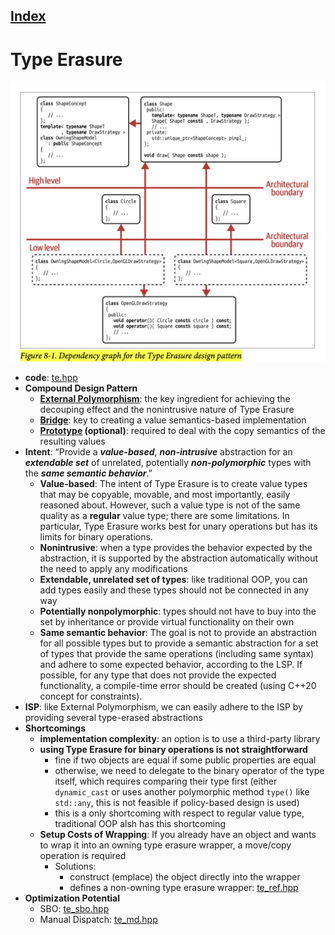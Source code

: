 ## [Index](../c++_software_design.md)

# Type Erasure


<img src="./figure8-1.png">

- __code__: [te.hpp](./te.hpp)
- __Compound Design Pattern__
    - __[External Polymorphism](../external_polymorphism/external_polymorphism.md)__: the key ingredient for achieving the decouping effect and the nonintrusive nature of Type Erasure
    - __[Bridge](../bridge/bridge.md)__: key to creating a value semantics-based implementation
    - __[Prototype](../prototype/prototype.md) (optional)__: required to deal with the copy semantics of the resulting values
- __Intent__: “Provide a ___value-based___, ___non-intrusive___ abstraction for an ___extendable set___ of unrelated, potentially ___non-polymorphic___ types with the ___same semantic behavior___.”
    - __Value-based__: The intent of Type Erasure is to create value types that may be copyable, movable, and most importantly, easily reasoned about. However, such a value type is not of the same quality as a __regular__ value type; there are some limitations. In particular, Type Erasure works best for unary operations but has its limits for binary operations.
    - __Nonintrusive__: when a type provides the behavior expected by the abstraction, it is supported by the abstraction automatically without the need to apply any modifications
    - __Extendable, unrelated set of types__: like traditional OOP, you can add types easily and these types should not be connected in any way
    - __Potentially nonpolymorphic__: types should not have to buy into the set by inheritance or provide virtual functionality on their own
    - __Same semantic behavior__: The goal is not to provide an abstraction for all possible types but to provide a semantic abstraction for a set of types that provide the same operations (including same syntax) and adhere to some expected behavior, according to the LSP. If possible, for any type that does not provide the expected functionality, a compile-time error should be created (using C++20 concept for constraints).
- __ISP__: like External Polymorphism, we can easily adhere to the ISP by providing several type-erased abstractions
- __Shortcomings__
    - __implementation complexity__: an option is to use a third-party library
    - __using Type Erasure for binary operations is not straightforward__
        - fine if two objects are equal if some public properties are equal
        - otherwise, we need to delegate to the binary operator of the type itself, which requires comparing their type first (either `dynamic_cast` or uses another polymorphic method `type()` like `std::any`, this is not feasible if policy-based design is used)
        - this is a only shortcoming with respect to regular value type, traditional OOP alsh has this shortcoming
    - __Setup Costs of Wrapping__: If you already have an object and wants to wrap it into an owning type erasure wrapper, a move/copy operation is required
        - Solutions:
            - construct (emplace) the object directly into the wrapper
            - defines a non-owning type erasure wrapper: [te_ref.hpp](./te_ref.hpp)
- __Optimization Potential__
    - SBO: [te_sbo.hpp](./te_sbo.hpp)
    - Manual Dispatch: [te_md.hpp](./te_md.hpp)
